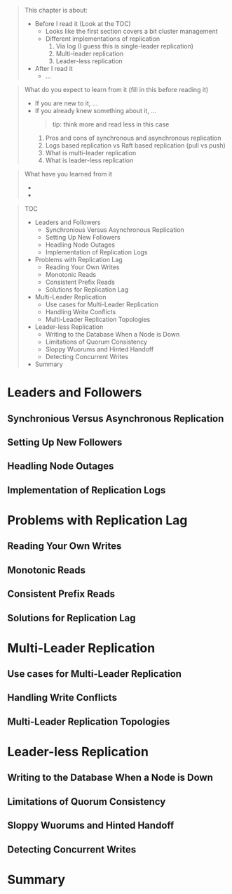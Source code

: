 > This chapter is about:
>
> * Before I read it (Look at the TOC)
>   * Looks like the first section covers a bit cluster management
>   * Different implementations of replication
>     1. Via log (I guess this is single-leader replication)
>     2. Multi-leader replication
>     3. Leader-less replication
> * After I read it
>   * ...

> What do you expect to learn from it (fill in this before reading it)
>
> * If you are new to it, ...
> * If you already knew something about it, ... 
>   > tip: think more and read less in this case
>   1. Pros and cons of synchronous and asynchronous replication
>   2. Logs based replication vs Raft based replication (pull vs push)
>   3. What is multi-leader replication
>   4. What is leader-less replication

> What have you learned from it
>
> *
> *


> TOC
>
> * Leaders and Followers
>   * Synchronious Versus Asynchronous Replication
>   * Setting Up New Followers
>   * Headling Node Outages
>   * Implementation of Replication Logs
> * Problems with Replication Lag
>   * Reading Your Own Writes
>   * Monotonic Reads 
>   * Consistent Prefix Reads
>   * Solutions for Replication Lag
> * Multi-Leader Replication
>   * Use cases for Multi-Leader Replication
>   * Handling Write Conflicts
>   * Multi-Leader Replication Topologies
> * Leader-less Replication
>   * Writing to the Database When a Node is Down
>   * Limitations of Quorum Consistency
>   * Sloppy Wuorums and Hinted Handoff
>   * Detecting Concurrent Writes
> * Summary

# Leaders and Followers
## Synchronious Versus Asynchronous Replication
## Setting Up New Followers
## Headling Node Outages
## Implementation of Replication Logs
# Problems with Replication Lag
## Reading Your Own Writes
## Monotonic Reads 
## Consistent Prefix Reads
## Solutions for Replication Lag
# Multi-Leader Replication
## Use cases for Multi-Leader Replication
## Handling Write Conflicts
## Multi-Leader Replication Topologies
# Leader-less Replication
## Writing to the Database When a Node is Down
## Limitations of Quorum Consistency
## Sloppy Wuorums and Hinted Handoff
## Detecting Concurrent Writes
# Summary